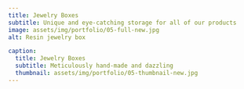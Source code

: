 ```yaml
---
title: Jewelry Boxes
subtitle: Unique and eye-catching storage for all of our products
image: assets/img/portfolio/05-full-new.jpg
alt: Resin jewelry box

caption:
  title: Jewelry Boxes
  subtitle: Meticulously hand-made and dazzling
  thumbnail: assets/img/portfolio/05-thumbnail-new.jpg
---
```

